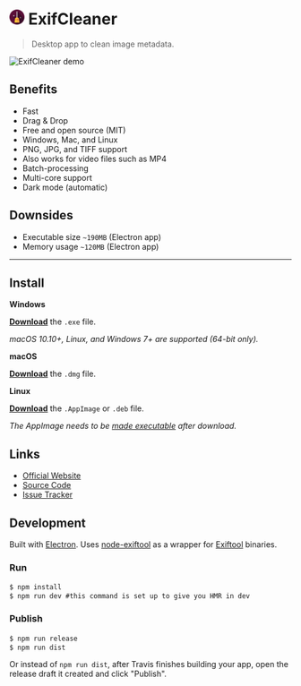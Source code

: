 # <img src="static/icon.png" height=27 alt="ExifCleaner Logo"> ExifCleaner

> Desktop app to clean image metadata.

![ExifCleaner demo](https://user-images.githubusercontent.com/28652/71770980-f04e8b80-2f2b-11ea-90f1-4393ec57adc0.gif)

## Benefits

- Fast
- Drag & Drop
- Free and open source (MIT)
- Windows, Mac, and Linux
- PNG, JPG, and TIFF support
- Also works for video files such as MP4
- Batch-processing
- Multi-core support
- Dark mode (automatic)

## Downsides

- Executable size `~190MB` (Electron app)
- Memory usage `~120MB` (Electron app)

---

## Install

**Windows**

[**Download**](https://github.com/szTheory/exifcleaner/releases/latest) the `.exe` file.

_macOS 10.10+, Linux, and Windows 7+ are supported (64-bit only)._

**macOS**

[**Download**](https://github.com/szTheory/exifcleaner/releases/latest) the `.dmg` file.

**Linux**

[**Download**](https://github.com/szTheory/exifcleaner/releases/latest) the `.AppImage` or `.deb` file.

_The AppImage needs to be [made executable](http://discourse.appimage.org/t/how-to-make-an-appimage-executable/80) after download._

## Links

- [Official Website](https://exifcleaner.com)
- [Source Code](https://github.com/szTheory/exifcleaner)
- [Issue Tracker](https://github.com/szTheory/exifcleaner/issues)

## Development

Built with [Electron](https://electronjs.org). Uses [node-exiftool](https://www.npmjs.com/package/node-exiftool) as a wrapper for [Exiftool](https://exiftool.org/) binaries.

### Run

```
$ npm install
$ npm run dev #this command is set up to give you HMR in dev
```

### Publish

```
$ npm run release
$ npm run dist
```

Or instead of `npm run dist`, after Travis finishes building your app, open the release draft it created and click "Publish".
